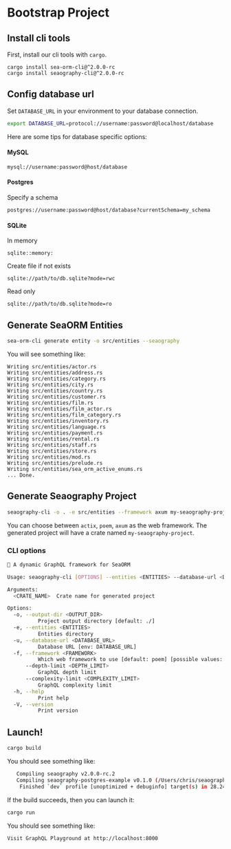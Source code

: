 # Bootstrap Project

## Install cli tools

First, install our cli tools with `cargo`.

```shell
cargo install sea-orm-cli@^2.0.0-rc
cargo install seaography-cli@^2.0.0-rc
```

## Config database url

Set `DATABASE_URL` in your environment to your database connection.

```sh
export DATABASE_URL=protocol://username:password@localhost/database
```

Here are some tips for database specific options:

#### MySQL

```
mysql://username:password@host/database
```

#### Postgres

Specify a schema

```
postgres://username:password@host/database?currentSchema=my_schema
```

#### SQLite

In memory

```
sqlite::memory:
```

Create file if not exists

```
sqlite://path/to/db.sqlite?mode=rwc
```

Read only

```
sqlite://path/to/db.sqlite?mode=ro
```

## Generate SeaORM Entities

```sh
sea-orm-cli generate entity -o src/entities --seaography
```

You will see something like:

```
Writing src/entities/actor.rs
Writing src/entities/address.rs
Writing src/entities/category.rs
Writing src/entities/city.rs
Writing src/entities/country.rs
Writing src/entities/customer.rs
Writing src/entities/film.rs
Writing src/entities/film_actor.rs
Writing src/entities/film_category.rs
Writing src/entities/inventory.rs
Writing src/entities/language.rs
Writing src/entities/payment.rs
Writing src/entities/rental.rs
Writing src/entities/staff.rs
Writing src/entities/store.rs
Writing src/entities/mod.rs
Writing src/entities/prelude.rs
Writing src/entities/sea_orm_active_enums.rs
... Done.
```

## Generate Seaography Project

```sh
seaography-cli -o . -e src/entities --framework axum my-seaography-project
```

You can choose between `actix`, `poem`, `axum` as the web framework. The generated project will have a crate named `my-seaography-project`.

### CLI options

```sh
🧭 A dynamic GraphQL framework for SeaORM

Usage: seaography-cli [OPTIONS] --entities <ENTITIES> --database-url <DATABASE_URL> <CRATE_NAME>

Arguments:
  <CRATE_NAME>  Crate name for generated project

Options:
  -o, --output-dir <OUTPUT_DIR>
          Project output directory [default: ./]
  -e, --entities <ENTITIES>
          Entities directory
  -u, --database-url <DATABASE_URL>
          Database URL [env: DATABASE_URL]
  -f, --framework <FRAMEWORK>
          Which web framework to use [default: poem] [possible values: actix, poem, axum]
      --depth-limit <DEPTH_LIMIT>
          GraphQL depth limit
      --complexity-limit <COMPLEXITY_LIMIT>
          GraphQL complexity limit
  -h, --help
          Print help
  -V, --version
          Print version
```

## Launch!

```sh
cargo build
```

You should see something like:

```sh
   Compiling seaography v2.0.0-rc.2
   Compiling seaography-postgres-example v0.1.0 (/Users/chris/seaography/examples/postgres)
    Finished `dev` profile [unoptimized + debuginfo] target(s) in 28.24s
```

If the build succeeds, then you can launch it:

```sh
cargo run
```

You should see something like:

```sh
Visit GraphQL Playground at http://localhost:8000
```